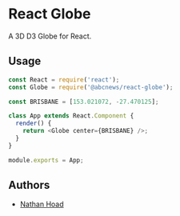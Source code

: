 # React Globe

A 3D D3 Globe for React.

## Usage

```js
const React = require('react');
const Globe = require('@abcnews/react-globe');

const BRISBANE = [153.021072, -27.470125];

class App extends React.Component {
  render() {
    return <Globe center={BRISBANE} />;
  }
}

module.exports = App;
```

## Authors

- [Nathan Hoad](mailto:hoad.nathan@abc.net.au)

